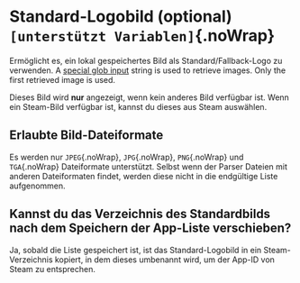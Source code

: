 # Standard-Logobild (optional) `[unterstützt Variablen]`{.noWrap}

Ermöglicht es, ein lokal gespeichertes Bild als Standard/Fallback-Logo zu verwenden. A [special glob input](#special-glob-input) string is used to retrieve images. Only the first retrieved image is used.

Dieses Bild wird **nur** angezeigt, wenn kein anderes Bild verfügbar ist. Wenn ein Steam-Bild verfügbar ist, kannst du dieses aus Steam auswählen.

## Erlaubte Bild-Dateiformate

Es werden nur `JPEG`{.noWrap}, `JPG`{.noWrap}, `PNG`{.noWrap} und `TGA`{.noWrap} Dateiformate unterstützt. Selbst wenn der Parser Dateien mit anderen Dateiformaten findet, werden diese nicht in die endgültige Liste aufgenommen.

## Kannst du das Verzeichnis des Standardbilds nach dem Speichern der App-Liste verschieben?

Ja, sobald die Liste gespeichert ist, ist das Standard-Logobild in ein Steam-Verzeichnis kopiert, in dem dieses umbenannt wird, um der App-ID von Steam zu entsprechen.
